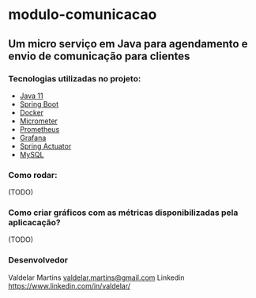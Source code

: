# modulo-comunicacao

## Um micro serviço em Java para agendamento e envio de comunicação para clientes

### Tecnologias utilizadas no projeto:

- [Java 11](https://www.oracle.com/java/technologies/javase/11-relnotes.html)
- [Spring Boot](https://spring.io/https://www.linkedin.com/in/valdelar//spring-boot)
- [Docker](https://www.docker.com/)
- [Micrometer](https://micrometer.io/)
- [Prometheus](https://prometheus.io/)
- [Grafana](https://grafana.com/)
- [Spring Actuator](https://spring.io/guides/gs/actuator-service/)
- [MySQL](https://www.mysql.com/)


### Como rodar:
(TODO)

### Como criar gráficos com as métricas disponibilizadas pela aplicacação?

(TODO)

### Desenvolvedor

Valdelar Martins <valdelar.martins@gmail.com>
Linkedin <https://www.linkedin.com/in/valdelar/>

